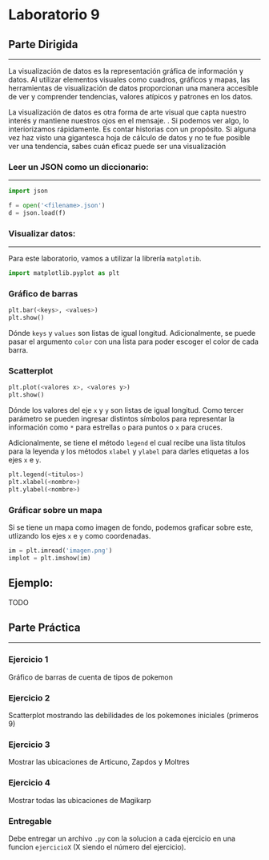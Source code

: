 # Laboratorio 9
## Parte Dirigida
---

La visualización de datos es la representación gráfica de información y datos. Al utilizar elementos visuales como cuadros, gráficos y mapas, las herramientas de visualización de datos proporcionan una manera accesible de ver y comprender tendencias, valores atípicos y patrones en los datos.

La visualización de datos es otra forma de arte visual que capta nuestro interés y mantiene nuestros ojos en el mensaje. . Si podemos ver algo, lo interiorizamos rápidamente. Es contar historias con un propósito. Si alguna vez haz visto una gigantesca hoja de cálculo de datos y no te fue posible ver una tendencia, sabes cuán eficaz puede ser una visualización

### Leer un JSON como un diccionario:
---
```py
import json

f = open('<filename>.json')
d = json.load(f)
```



### Visualizar datos:
---
Para este laboratorio, vamos a utilizar la librería `matplotib`.
```py
import matplotlib.pyplot as plt
```

### Gráfico de barras
```py
plt.bar(<keys>, <values>)
plt.show()
```
Dónde `keys` y `values` son listas de igual longitud. Adicionalmente, se puede pasar el argumento `color` con una lista para poder escoger el color de cada barra.

### Scatterplot

```py
plt.plot(<valores x>, <valores y>)
plt.show()
```
Dónde los valores del eje `x` y `y` son listas de igual longitud. Como tercer parámetro se pueden ingresar distintos símbolos para representar la información como `*` para estrellas `o` para puntos o `x` para cruces.

Adicionalmente, se tiene el método `legend` el cual recibe una lista titulos para la leyenda y los métodos `xlabel` y `ylabel` para darles etiquetas a los ejes `x` e `y`.
```py
plt.legend(<titulos>)
plt.xlabel(<nombre>)
plt.ylabel(<nombre>)
```

### Gráficar sobre un mapa

Si se tiene un mapa como imagen de fondo, podemos graficar sobre este, utlizando los ejes `x` e `y` como coordenadas.

```py
im = plt.imread('imagen.png')
implot = plt.imshow(im)
```


## Ejemplo:

TODO

## Parte Práctica
---

### Ejercicio 1
Gráfico de barras de cuenta de tipos de pokemon

### Ejercicio 2

Scatterplot mostrando las debilidades de los pokemones iniciales (primeros 9)

### Ejercicio 3

Mostrar las ubicaciones de Articuno, Zapdos y Moltres

### Ejercicio 4

Mostrar todas las ubicaciones de Magikarp

### Entregable

Debe entregar un archivo `.py` con la solucion a cada ejercicio en una funcion `ejercicioX` (X siendo el número del ejercicio).
